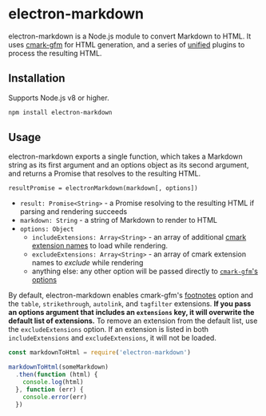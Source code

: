 # electron-markdown

electron-markdown is a Node.js module to convert Markdown to HTML. It uses [cmark-gfm](https://www.npmjs.com/package/cmark-gfm) for HTML generation, and a series of [unified](https://github.com/unifiedjs/unified) plugins to process the resulting HTML.

## Installation

Supports Node.js v8 or higher.

```bash
npm install electron-markdown
```

## Usage

electron-markdown exports a single function, which takes a Markdown string as its first argument and an options object as its second argument, and returns a Promise that resolves to the resulting HTML.

`resultPromise = electronMarkdown(markdown[, options])`

* `result: Promise<String>` - a Promise resolving to the resulting HTML if parsing and rendering succeeds
* `markdown: String` - a string of Markdown to render to HTML
* `options: Object`
  * `includeExtensions: Array<String>` - an array of additional [cmark extension names](https://github.com/BinaryMuse/node-cmark-gfm#extensions) to load while rendering.
  * `excludeExtensions: Array<String>` - an array of cmark extension names to *exclude* while rendering
  * anything else: any other option will be passed directly to [`cmark-gfm`'s options](https://github.com/BinaryMuse/node-cmark-gfm#options)

By default, electron-markdown enables cmark-gfm's [footnotes](https://github.com/BinaryMuse/node-cmark-gfm#footnotes) option and the `table`, `strikethrough`, `autolink`, and `tagfilter` extensions. **If you pass an options argument that includes an `extensions` key, it will overwrite the default list of extensions.** To remove an extension from the default list, use the `excludeExtensions` option. If an extension is listed in both `includeExtensions` and `excludeExtensions`, it will not be loaded.

```javascript
const markdownToHtml = require('electron-markdown')

markdownToHtml(someMarkdown)
  .then(function (html) {
    console.log(html)
  }, function (err) {
    console.error(err)
  })
```
